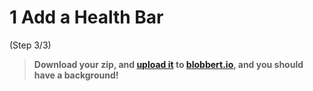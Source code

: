 # 1 Add a Health Bar
 (Step 3/3)

> **Download your zip, and [upload it](/tutorials/uploadtoserver/) to [blobbert.io](https://blobbert.io/), and you should have a background!**
